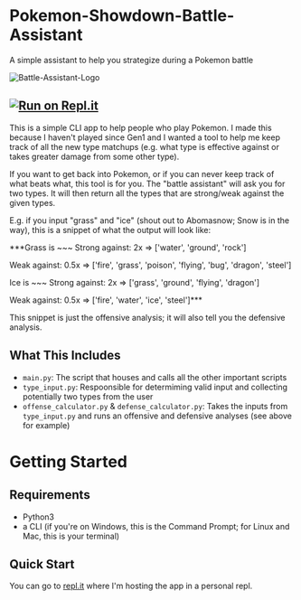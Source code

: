 # Pokemon-Showdown-Battle-Assistant
A simple assistant to help you strategize during a Pokemon battle

![Battle-Assistant-Logo](https://user-images.githubusercontent.com/56422761/268168410-aadabcfb-3eb5-42c4-a612-379092fe813c.png)
## [![Run on Repl.it](https://repl.it/badge/github/Lito_Frito/Pokemon-Showdown-Battle-Assistant )](https://repl.it/github/Lito_Frito/Pokemon-Showdown-Battle-Assistant)

This is a simple CLI app to help people who play Pokemon. I made this because I haven't played since Gen1 and I wanted a tool to help me keep track of all the new type matchups (e.g. what type is effective against or takes greater damage from some other type).

If you want to get back into Pokemon, or if you can never keep track of what beats what, this tool is for you. The "battle assistant" will ask you for two types. It will then return all the types that are strong/weak against the given types. 

E.g. if you input "grass" and "ice" (shout out to Abomasnow; Snow is in the way), this is a snippet of what the output will look like:

***Grass is ~~~
Strong against: 2x => ['water', 'ground', 'rock']

Weak against: 0.5x => ['fire', 'grass', 'poison', 'flying', 'bug', 'dragon', 'steel']

Ice is ~~~
Strong against: 2x => ['grass', 'ground', 'flying', 'dragon']

Weak against: 0.5x => ['fire', 'water', 'ice', 'steel']***

This snippet is just the offensive analysis; it will also tell you the defensive analysis.

## What This Includes
* `main.py`: The script that houses and calls all the other important scripts
* `type_input.py`: Respoonsible for determiming valid input and collecting potentially two types from the user
* `offense_calculator.py` & `defense_calculator.py`: Takes the inputs from `type_input.py` and runs an offensive and defensive analyses (see above for example)

# Getting Started

## Requirements
* Python3
* a CLI (if you're on Windows, this is the Command Prompt; for Linux and Mac, this is your terminal)

## Quick Start
You can go to [repl.it](https://replit.com/@Lito-Frito/Pokemon-Showdown-Battle-Assistant) where I'm hosting the app in a personal repl.
